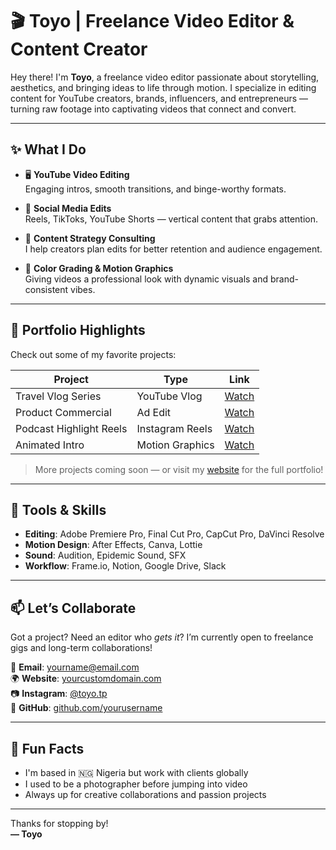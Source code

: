 # 🎬 Toyo | Freelance Video Editor & Content Creator

Hey there! I'm **Toyo**, a freelance video editor passionate about storytelling, aesthetics, and bringing ideas to life through motion. I specialize in editing content for YouTube creators, brands, influencers, and entrepreneurs — turning raw footage into captivating videos that connect and convert.

---

## ✨ What I Do

- 🖥️ **YouTube Video Editing**  
  Engaging intros, smooth transitions, and binge-worthy formats.

- 📱 **Social Media Edits**  
  Reels, TikToks, YouTube Shorts — vertical content that grabs attention.

- 🧠 **Content Strategy Consulting**  
  I help creators plan edits for better retention and audience engagement.

- 🎨 **Color Grading & Motion Graphics**  
  Giving videos a professional look with dynamic visuals and brand-consistent vibes.

---

## 📁 Portfolio Highlights

Check out some of my favorite projects:

| Project | Type | Link |
|--------|------|------|
| Travel Vlog Series | YouTube Vlog | [Watch](https://example.com) |
| Product Commercial | Ad Edit | [Watch](https://example.com) |
| Podcast Highlight Reels | Instagram Reels | [Watch](https://example.com) |
| Animated Intro | Motion Graphics | [Watch](https://example.com) |

> More projects coming soon — or visit my [website](https://yourcustomdomain.com) for the full portfolio!

---

## 💼 Tools & Skills

- **Editing**: Adobe Premiere Pro, Final Cut Pro, CapCut Pro, DaVinci Resolve  
- **Motion Design**: After Effects, Canva, Lottie  
- **Sound**: Audition, Epidemic Sound, SFX  
- **Workflow**: Frame.io, Notion, Google Drive, Slack  

---

## 📫 Let’s Collaborate

Got a project? Need an editor who *gets it*? I’m currently open to freelance gigs and long-term collaborations!

📩 **Email**: [yourname@email.com](mailto:yourname@email.com)  
🌍 **Website**: [yourcustomdomain.com](https://yourcustomdomain.com)  
📷 **Instagram**: [@toyo.tp](https://instagram.com/toyo.tp)  
🐙 **GitHub**: [github.com/yourusername](https://github.com/yourusername)

---

## 🫶 Fun Facts

- I'm based in 🇳🇬 Nigeria but work with clients globally  
- I used to be a photographer before jumping into video  
- Always up for creative collaborations and passion projects  

---

Thanks for stopping by!  
**— Toyo**

